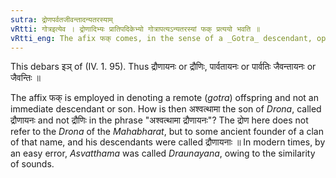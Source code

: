 ```yaml
---
sutra: द्रोणपर्वतजीवन्तादन्यतरस्याम्
vRtti: गोत्रइत्येव । द्रोणादिभ्यः प्रातिपदिकेभ्यो गोत्रापत्यऽन्यतरस्यां फक् प्रत्ययो भवति ॥
vRtti_eng: The afix फक् comes, in the sense of a _Gotra_ descendant, optionally after the words '_Drona_,' '_parvata_,' and _jivanta_.'
---
```

This debars इञ् of (IV. 1. 95). Thus द्रौणायनः or द्रौणिः, पार्वतायनः or पार्वतिः जैवन्तायनः or जैवन्तिः ॥

The affix फक् is employed in denoting a remote (_gotra_) offspring and not an immediate descendant or son. How is then अश्वत्थामा the son of _Drona_, called द्रौणायनः and not द्रौणिः in the phrase "अश्वत्थामा द्रौणायनः"? The द्रोण here does not refer to the _Drona_ of the _Mahabharat_, but to some ancient founder of a clan of that name, and his descendants were called द्रौणायनाः ॥ In modern times, by an easy error, _Asvatthama_ was called _Draunayana_, owing to the similarity of sounds.
